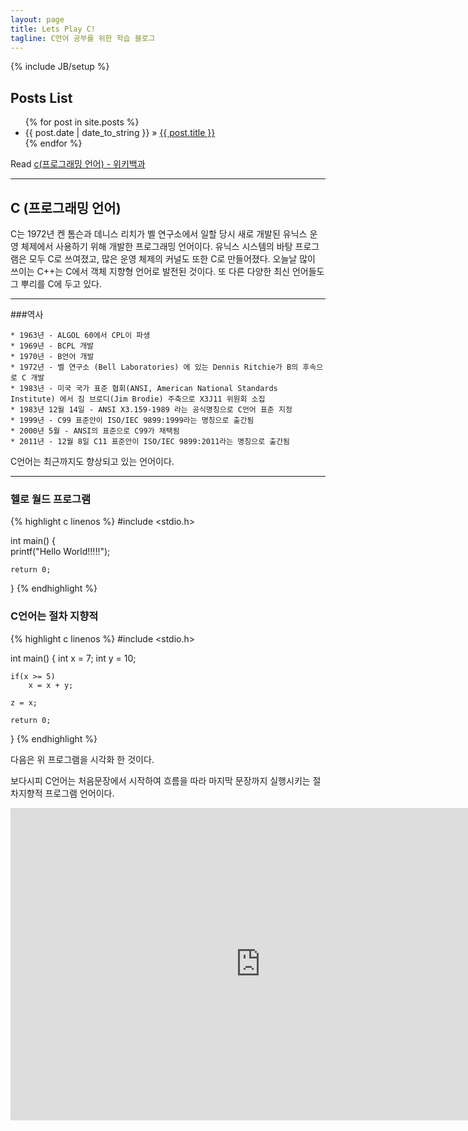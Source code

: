 ```yaml
---
layout: page
title: Lets Play C!
tagline: C언어 공부를 위한 학습 블로그
---
```

{% include JB/setup %}
## Posts List

<ul class="posts">
  {% for post in site.posts %}
    <li><span>{{ post.date | date_to_string }}</span> &raquo; <a href="{{ BASE_PATH }}{{ post.url }}">{{ post.title }}</a></li>
  {% endfor %}
</ul>

Read [c(프로그래밍 언어) - 위키백과](https://ko.wikipedia.org/wiki/C_%28%ED%94%84%EB%A1%9C%EA%B7%B8%EB%9E%98%EB%B0%8D_%EC%96%B8%EC%96%B4%29)

---

## C (프로그래밍 언어)

C는 1972년 켄 톰슨과 데니스 리치가 벨 연구소에서 일할 당시 새로 개발된 유닉스 운영 체제에서 사용하기 위해 개발한 프로그래밍 언어이다. 유닉스 시스템의 바탕 프로그램은 모두 C로 쓰여졌고, 많은 운영 체제의 커널도 또한 C로 만들어졌다. 오늘날 많이 쓰이는 C++는 C에서 객체 지향형 언어로 발전된 것이다. 또 다른 다양한 최신 언어들도 그 뿌리를 C에 두고 있다.

---

###역사
    
    * 1963년 - ALGOL 60에서 CPL이 파생
    * 1969년 - BCPL 개발
    * 1970년 - B언어 개발
    * 1972년 - 벨 연구소 (Bell Laboratories) 에 있는 Dennis Ritchie가 B의 후속으로 C 개발
    * 1983년 - 미국 국가 표준 협회(ANSI, American National Standards Institute) 에서 짐 브로디(Jim Brodie) 주축으로 X3J11 위원회 소집
    * 1983년 12월 14일 - ANSI X3.159-1989 라는 공식명칭으로 C언어 표준 지정
    * 1999년 - C99 표준안이 ISO/IEC 9899:1999라는 명칭으로 출간됨
    * 2000년 5월 - ANSI의 표준으로 C99가 채택됨
    * 2011년 - 12월 8일 C11 표준안이 ISO/IEC 9899:2011라는 명칭으로 출간됨
    


C언어는 최근까지도 향상되고 있는 언어이다.

---

### 헬로 월드 프로그램

{% highlight c linenos %}
#include <stdio.h>

int main() {	
	printf("Hello World!!!!!");

	return 0;
}
{% endhighlight %}

### C언어는 절차 지향적

{% highlight c linenos %}
#include <stdio.h>

int main() {
	int x = 7;
	int y = 10;
    
	if(x >= 5)
		x = x + y;
        
	z = x;
   
	return 0;
}
{% endhighlight %}

다음은 위 프로그램을 시각화 한 것이다.


보다시피 C언어는 처음문장에서 시작하여 흐름을 따라 마지막 문장까지 실행시키는 절차지향적 프로그램 언어이다.

<iframe width="800" height="500" frameborder="0" src="http://pythontutor.com/iframe-embed.html#code=x+%3D+7%0Ay+%3D+10%0A%0Aif+x+%3E%3D+5%3A%0A++++x+%3D+x+%2B+y%0A++++%0Az+%3D+x&origin=opt-frontend.js&cumulative=false&heapPrimitives=false&drawParentPointers=false&textReferences=false&showOnlyOutputs=false&py=3&rawInputLstJSON=%5B%5D&curInstr=0&codeDivWidth=350&codeDivHeight=400"> </iframe>
